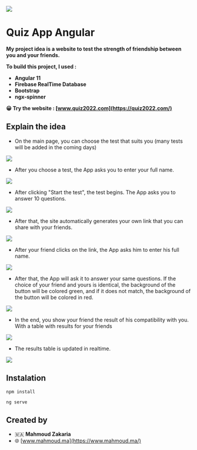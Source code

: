 

![](https://i.imgur.com/5xlL15g.png)



# Quiz App Angular 

**My project idea is a website to test the strength of friendship between you and your friends.**

**To build this project, I used :**

- **Angular 11**
- **Firebase RealTime Database** 
- **Bootstrap**
- **ngx-spinner**

**😀 Try the website : [www.quiz2022.com](https://quiz2022.com/)**

## Explain the idea
 - On the main page, you can choose the test that suits you (many tests will be added in the coming days)

![](https://i.imgur.com/dCRNvKN.png)

 - After you choose a test, the App asks you to enter your full name.

![](https://i.imgur.com/VSaVljl.png)

 - After clicking "Start the test", the test begins. The App asks you to answer 10 questions.


![](https://i.imgur.com/5cTomHc.png)


 - After that, the site automatically generates your own link that you can share with your friends.

![](https://i.imgur.com/jkRiHD5.png)


 - After your friend clicks on the link, the App asks him to enter his full name.

![](https://i.imgur.com/3nhnQ7V.png)

 - After that, the App will ask it to answer your same questions. If the choice of your friend and yours is identical, the background of the button will be colored green, and if it does not match, the background of the button will be colored in red.

![](https://i.imgur.com/1c3RRIv.png)


 - In the end, you show your friend the result of his compatibility with you. With a table with results for your friends

![](https://i.imgur.com/o3m46L4.png)

 - The results table  is updated in realtime.

![](https://i.imgur.com/PlgRaOP.png)

## Instalation

```bash=
npm install

ng serve
```

## Created by

* 🇲🇦 **Mahmoud Zakaria** 
* 🌐 [www.mahmoud.ma](https://www.mahmoud.ma/)
